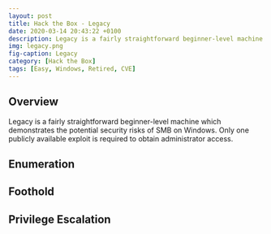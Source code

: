 ```yaml
---
layout: post
title: Hack the Box - Legacy
date: 2020-03-14 20:43:22 +0100
description: Legacy is a fairly straightforward beginner-level machine which demonstrates the potential security risks of SMB on Windows. Only one publicly available exploit is required to obtain administrator access.
img: legacy.png
fig-caption: Legacy
category: [Hack the Box]
tags: [Easy, Windows, Retired, CVE]
---
```

## Overview
Legacy is a fairly straightforward beginner-level machine which demonstrates the potential security risks of SMB on Windows. Only one publicly available exploit is required to obtain administrator access.
## Enumeration

## Foothold

## Privilege Escalation
